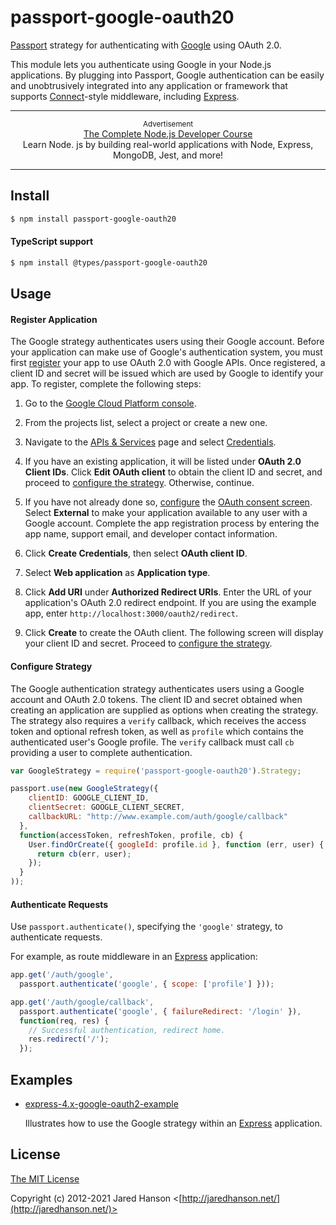 # passport-google-oauth20

[Passport](https://www.passportjs.org/) strategy for authenticating with
[Google](https://www.google.com/) using OAuth 2.0.

This module lets you authenticate using Google in your Node.js applications.
By plugging into Passport, Google authentication can be easily and
unobtrusively integrated into any application or framework that supports
[Connect](https://github.com/senchalabs/connect#readme)-style middleware,
including [Express](https://expressjs.com/).

---

<p align="center">
  <sup>Advertisement</sup>
  <br>
  <a href="https://click.linksynergy.com/link?id=D*o7yui4/NM&offerid=507388.922484&type=2&murl=https%3A%2F%2Fwww.udemy.com%2Fcourse%2Fthe-complete-nodejs-developer-course-2%2F&u1=21vl3Skt2fz9CZkPcetSToKITTB1Zqdi0ZpnMwjAMqG7p2N3J2BC5">The Complete Node.js Developer Course</a><br>Learn Node. js by building real-world applications with Node, Express, MongoDB, Jest, and more!
</p>

---

## Install

```sh
$ npm install passport-google-oauth20
```

#### TypeScript support

```sh
$ npm install @types/passport-google-oauth20
```

## Usage

#### Register Application

The Google strategy authenticates users using their Google account.  Before your
application can make use of Google's authentication system, you must first
[register](https://support.google.com/cloud/answer/6158849) your app to use
OAuth 2.0 with Google APIs.  Once registered, a client ID and secret will be
issued which are used by Google to identify your app.  To register, complete the
following steps:

1. Go to the [Google Cloud Platform console](https://console.cloud.google.com/).

2. From the projects list, select a project or create a new one.

3. Navigate to the [APIs & Services](https://console.cloud.google.com/apis) page
and select [Credentials](https://console.cloud.google.com/apis/credentials).

4. If you have an existing application, it will be listed under **OAuth 2.0
Client IDs**.  Click **Edit OAuth client** to obtain the client ID and secret,
and proceed to [configure the strategy](#configure-strategy).  Otherwise,
continue.

5. If you have not already done so, [configure](https://support.google.com/cloud/answer/10311615)
the [OAuth consent screen](https://console.cloud.google.com/apis/credentials/consent).
Select **External** to make your application available to any user with a Google
account.  Complete the app registration process by entering the app name,
support email, and developer contact information.

6. Click **Create Credentials**, then select **OAuth client ID**.

7. Select **Web application** as **Application type**.

8. Click **Add URI** under **Authorized Redirect URIs**.  Enter the URL of your
application's OAuth 2.0 redirect endpoint.  If you are using the example app,
enter `http://localhost:3000/oauth2/redirect`.

9. Click **Create** to create the OAuth client.  The following screen will
display your client ID and secret.  Proceed to [configure the strategy](#configure-strategy).

#### Configure Strategy

The Google authentication strategy authenticates users using a Google account
and OAuth 2.0 tokens.  The client ID and secret obtained when creating an
application are supplied as options when creating the strategy.  The strategy
also requires a `verify` callback, which receives the access token and optional
refresh token, as well as `profile` which contains the authenticated user's
Google profile.  The `verify` callback must call `cb` providing a user to
complete authentication.

```javascript
var GoogleStrategy = require('passport-google-oauth20').Strategy;

passport.use(new GoogleStrategy({
    clientID: GOOGLE_CLIENT_ID,
    clientSecret: GOOGLE_CLIENT_SECRET,
    callbackURL: "http://www.example.com/auth/google/callback"
  },
  function(accessToken, refreshToken, profile, cb) {
    User.findOrCreate({ googleId: profile.id }, function (err, user) {
      return cb(err, user);
    });
  }
));
```

#### Authenticate Requests

Use `passport.authenticate()`, specifying the `'google'` strategy, to
authenticate requests.

For example, as route middleware in an [Express](http://expressjs.com/)
application:

```javascript
app.get('/auth/google',
  passport.authenticate('google', { scope: ['profile'] }));

app.get('/auth/google/callback', 
  passport.authenticate('google', { failureRedirect: '/login' }),
  function(req, res) {
    // Successful authentication, redirect home.
    res.redirect('/');
  });
  ```

## Examples

* [express-4.x-google-oauth2-example](https://github.com/passport/express-4.x-google-oauth2-example)

  Illustrates how to use the Google strategy within an [Express](https://expressjs.com)
  application.

## License

[The MIT License](http://opensource.org/licenses/MIT)

Copyright (c) 2012-2021 Jared Hanson <[http://jaredhanson.net/](http://jaredhanson.net/)>
